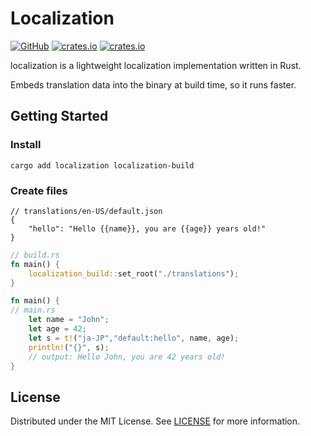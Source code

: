 # Localization

[![GitHub](https://img.shields.io/github/license/neodyland/localization)](https://github.com/neodyland/localization/blob/master/LICENSE)
[![crates.io](https://img.shields.io/crates/v/localization)](https://crates.io/crates/localization)
[![crates.io](https://img.shields.io/crates/d/localization)](https://crates.io/crates/localization)

localization is a lightweight localization implementation written in Rust.

Embeds translation data into the binary at build time, so it runs faster.

## Getting Started

### Install

```
cargo add localization localization-build
```

### Create files

```json5
// translations/en-US/default.json
{
    "hello": "Hello {{name}}, you are {{age}} years old!"
}
```

```rust
// build.rs
fn main() {
    localization_build::set_root("./translations");
}
```

```rust
fn main() {
// main.rs
    let name = "John";
    let age = 42;
    let s = t!("ja-JP","default:hello", name, age);
    println!("{}", s);
    // output: Hello John, you are 42 years old!
}
```

## License

Distributed under the MIT License. See [LICENSE](LICENSE) for more information.
